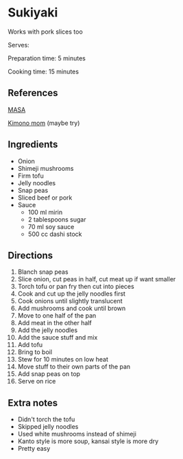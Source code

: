 # Sukiyaki

Works with pork slices too

Serves:

Preparation time: 5 minutes

Cooking time: 15 minutes

## References

[MASA](https://www.youtube.com/watch?v=jHoM7VkBYVs)

[Kimono mom](https://www.youtube.com/watch?v=lKOUWLHvWJI) (maybe try)

## Ingredients

- Onion
- Shimeji mushrooms
- Firm tofu
- Jelly noodles
- Snap peas
- Sliced beef or pork
- Sauce
  - 100 ml mirin
  - 2 tablespoons sugar
  - 70 ml soy sauce
  - 500 cc dashi stock

## Directions

1. Blanch snap peas
2. Slice onion, cut peas in half, cut meat up if want smaller
3. Torch tofu or pan fry then cut into pieces
4. Cook and cut up the jelly noodles first
5. Cook onions until slightly translucent
6. Add mushrooms and cook until brown
7. Move to one half of the pan
8. Add meat in the other half
9. Add the jelly noodles
10. Add the sauce stuff and mix
11. Add tofu
12. Bring to boil
13. Stew for 10 minutes on low heat
14. Move stuff to their own parts of the pan
15. Add snap peas on top
16. Serve on rice

## Extra notes

- Didn't torch the tofu
- Skipped jelly noodles
- Used white mushrooms instead of shimeji
- Kanto style is more soup, kansai style is more dry
- Pretty easy
